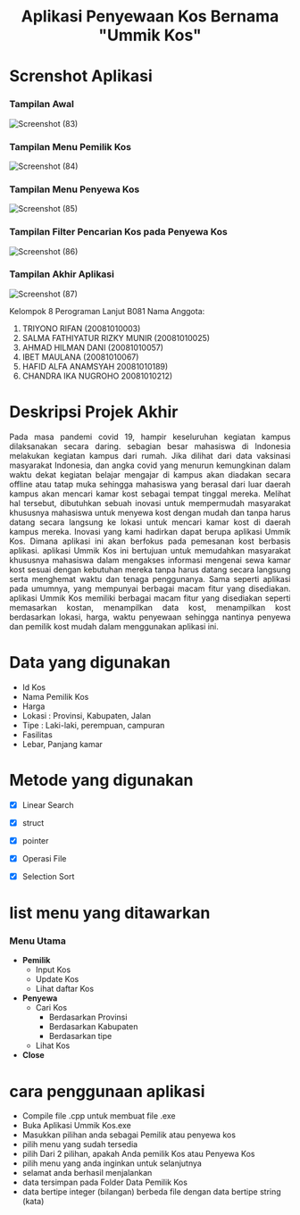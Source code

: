 # <p align = "center">Aplikasi Penyewaan Kos Bernama "Ummik Kos"</p>

# Screnshot Aplikasi
### Tampilan Awal
![Screenshot (83)](https://user-images.githubusercontent.com/75284893/147586929-64dfa03e-3bf4-48fb-82cb-93ec2a12cc91.png)

### Tampilan Menu Pemilik Kos
![Screenshot (84)](https://user-images.githubusercontent.com/75284893/147586995-ee3cbf12-9e6b-4536-933f-40f2f7017e60.png)

### Tampilan Menu Penyewa Kos
![Screenshot (85)](https://user-images.githubusercontent.com/75284893/147587051-9f104e5f-2fb4-4870-bec9-571350ab7605.png)

### Tampilan Filter Pencarian Kos pada Penyewa Kos
![Screenshot (86)](https://user-images.githubusercontent.com/75284893/147587108-18515be0-9176-4aaa-a697-2e62ab363a91.png)

### Tampilan Akhir Aplikasi
![Screenshot (87)](https://user-images.githubusercontent.com/75284893/147587178-ec052af9-964f-43e1-a601-611b866d82e3.png)

Kelompok 8 Perograman Lanjut B081
Nama Anggota:
  1. TRIYONO RIFAN (20081010003)
  2. SALMA FATHIYATUR RIZKY MUNIR (20081010025)
  3. AHMAD HILMAN DANI (20081010057)
  4. IBET MAULANA (20081010067)
  5. HAFID ALFA ANAMSYAH 20081010189)
  6. CHANDRA IKA NUGROHO 20081010212)

# Deskripsi Projek Akhir
<p align = "justify" >Pada masa pandemi covid 19, hampir keseluruhan kegiatan kampus dilaksanakan secara daring. sebagian besar mahasiswa di Indonesia melakukan kegiatan kampus dari rumah. Jika dilihat dari data vaksinasi masyarakat Indonesia, dan angka covid yang menurun kemungkinan dalam waktu dekat kegiatan belajar mengajar di kampus akan diadakan secara offline atau tatap muka sehingga mahasiswa yang berasal dari luar daerah kampus akan mencari kamar kost sebagai tempat tinggal mereka. Melihat hal tersebut, dibutuhkan sebuah inovasi  untuk mempermudah masyarakat khususnya mahasiswa untuk menyewa kost dengan mudah dan tanpa harus datang secara langsung ke lokasi untuk mencari kamar kost di daerah kampus mereka. Inovasi yang kami hadirkan dapat berupa aplikasi Ummik Kos. Dimana aplikasi ini akan berfokus pada pemesanan kost berbasis aplikasi. aplikasi Ummik Kos ini bertujuan untuk memudahkan masyarakat khususnya mahasiswa dalam mengakses informasi mengenai sewa kamar kost sesuai dengan kebutuhan mereka tanpa harus datang secara langsung serta menghemat waktu dan tenaga penggunanya. Sama seperti aplikasi pada umumnya, yang mempunyai berbagai macam fitur yang disediakan. aplikasi Ummik Kos memiliki berbagai macam fitur yang disediakan seperti memasarkan kostan, menampilkan data kost, menampilkan kost berdasarkan lokasi, harga, waktu penyewaan sehingga nantinya penyewa dan pemilik kost  mudah dalam menggunakan aplikasi ini. </p>
 

# Data yang digunakan
 - Id Kos
 - Nama Pemilik Kos
 - Harga
 - Lokasi : Provinsi, Kabupaten, Jalan
 - Tipe : Laki-laki, perempuan, campuran
 - Fasilitas
 - Lebar, Panjang kamar

# Metode yang digunakan
- [x] Linear Search
- [x] struct
- [x] pointer
- [x] Operasi File
- [x] Selection Sort


# list menu yang ditawarkan
### Menu Utama
 - **Pemilik**
    - Input Kos
    - Update Kos
    - Lihat daftar Kos
 - **Penyewa**
    - Cari Kos
        - Berdasarkan Provinsi
        - Berdasarkan Kabupaten
        - Berdasarkan tipe
    - Lihat Kos
 - **Close**

# cara penggunaan aplikasi
- Compile file .cpp untuk membuat file .exe
- Buka Aplikasi Ummik Kos.exe
- Masukkan pilihan anda sebagai Pemilik atau penyewa kos
- pilih menu yang sudah tersedia
- pilih Dari 2 pilihan, apakah Anda pemilik Kos atau Penyewa Kos
- pilih menu yang anda inginkan untuk selanjutnya
- selamat anda berhasil menjalankan
- data tersimpan pada Folder Data Pemilik Kos
- data bertipe integer (bilangan) berbeda file dengan data bertipe string (kata)
